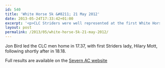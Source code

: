 ```yaml
---
id: 540
title: 'White Horse 5k &#8211; 21 May 2012'
date: 2013-05-24T17:33:42+01:00
excerpt: '<p>CLC Striders were well represented at the first White Horse 5k of the summer, with 13 of our runners taking to the lanes of Sandhurst.</p>'
layout: post
permalink: /2013/05/white-horse-5k-21-may-2012/
---
```

Jon Bird led the CLC men home in 17.37, with first Striders lady, Hilary Mott, following shortly after in 18.18.

Full results are available on the <a href="http://www.severnathletic.org.uk/wp-content/uploads/2013/05/May-White-Horse-5k1.doc" target="_blank" rel="nofollow">Severn AC website</a></p>